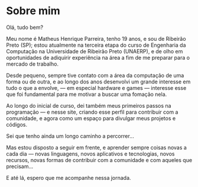# Sobre mim

Olá, tudo bem?

Meu nome é Matheus Henrique Parreira, tenho 19 anos, e sou de Ribeirão Preto (SP); estou atualmente na terceira etapa do curso de Engenharia da Computação na Universidade de Ribeirão Preto (UNAERP), e de olho em oportunidades de adiquirir experiência na área a fim de me preparar para o mercado de trabalho.

Desde pequeno, sempre tive contato com a área da computação de uma forma ou de outra, e ao longo dos anos desenvolvi um grande interesse em tudo o que a envolve, — em especial hardware e games — interesse esse que foi fundamental para me motivar a buscar uma fomação nela.

Ao longo do inicial de curso, dei também meus primeiros passos na programação — e nesse site, criando esse perfil para contribuir com a comunidade, e agora como um espaço para divulgar meus projetos e códigos.

Sei que tenho ainda um longo caminho a percorrer... 

Mas estou disposto a seguir em frente, e aprender sempre coisas novas a cada dia — novas linguagens, novos aplicativos e tecnologias, novos recursos, novas formas de contribuir com a comunidade e com aqueles que precisam...

E até lá, espero que me acompanhe nessa jornada.
